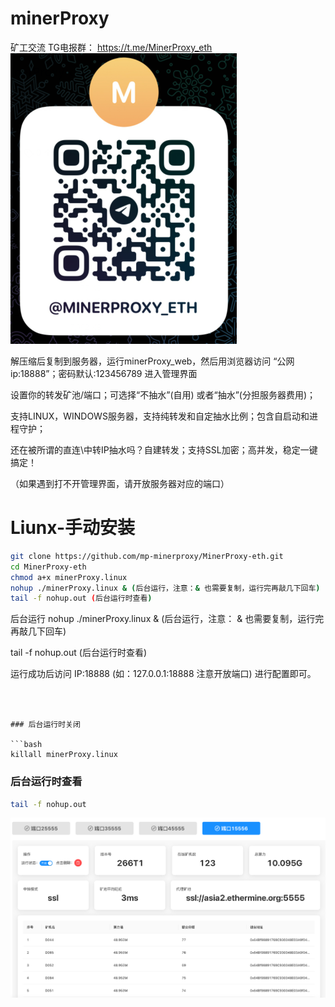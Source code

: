 # minerProxy
矿工交流 TG电报群： https://t.me/MinerProxy_eth
![img.png](img.png)



解压缩后复制到服务器，运行minerProxy_web，然后用浏览器访问 “公网ip:18888”；密码默认:123456789  进入管理界面 

设置你的转发矿池/端口；可选择“不抽水”(自用) 或者“抽水”(分担服务器费用)；

支持LINUX，WINDOWS服务器，支持纯转发和自定抽水比例；包含自启动和进程守护；

还在被所谓的直连\中转IP抽水吗？自建转发；支持SSL加密；高并发，稳定一键搞定！


（如果遇到打不开管理界面，请开放服务器对应的端口）




# Liunx-手动安装
```bash
git clone https://github.com/mp-minerproxy/MinerProxy-eth.git 
cd MinerProxy-eth
chmod a+x minerProxy.linux
nohup ./minerProxy.linux & (后台运行，注意：& 也需要复制，运行完再敲几下回车)
tail -f nohup.out (后台运行时查看)
```

后台运行
nohup ./minerProxy.linux  &  (后台运行，注意： &  也需要复制，运行完再敲几下回车)

tail -f nohup.out (后台运行时查看) 

运行成功后访问 IP:18888 (如：127.0.0.1:18888 注意开放端口) 进行配置即可。 
```



### 后台运行时关闭

```bash
killall minerProxy.linux
```
### 后台运行时查看
```bash
tail -f nohup.out
```
![img_4.png](img_4.png)
